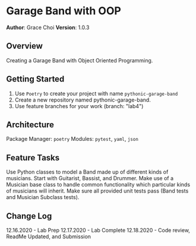 # Garage Band with OOP

**Author**: Grace Choi
**Version**: 1.0.3

## Overview
Creating a Garage Band with Object Oriented Programming.

## Getting Started
1. Use `Poetry` to create your project with name `pythonic-garage-band`
2. Create a new repository named pythonic-garage-band.
3. Use feature branches for your work (branch: "lab4")

## Architecture
Package Manager: `poetry`
Modules: `pytest`, `yaml`, `json`

## Feature Tasks
Use Python classes to model a Band made up of different kinds of musicians.
Start with Guitarist, Bassist, and Drummer.
Make use of a Musician base class to handle common functionality which particular kinds of musicians will inherit.
Make sure all provided unit tests pass (Band tests and Musician Subclass tests).

## Change Log
12.16.2020 - Lab Prep
12.17.2020 - Lab Complete
12.18.2020 - Code review, ReadMe Updated, and Submission